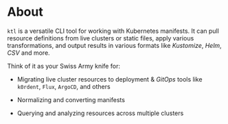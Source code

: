 # About

`ktl` is a versatile CLI tool for working with Kubernetes manifests. It can pull
resource definitions from live clusters or static files, apply various
transformations, and output results in various formats like *Kustomize*, *Helm*,
*CSV* and more.

Think of it as your Swiss Army knife for:

- Migrating live cluster resources to deployment & *GitOps* tools like
  `k0rdent`, `Flux`, `ArgoCD`, and others

- Normalizing and converting manifests

- Querying and analyzing resources across multiple clusters

